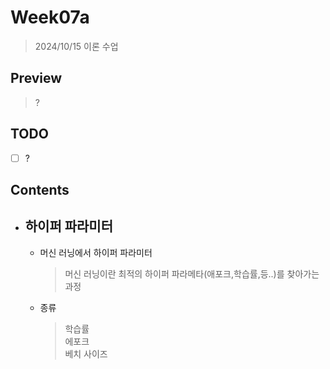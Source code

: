 # Week07a

> 2024/10/15 이론 수업

## Preview

> ?

## TODO

- [ ] ?

## Contents

- ## 하이퍼 파라미터  

  - 머신 러닝에서 하이퍼 파라미터  
    > 머신 러닝이란 최적의 하이퍼 파라메타(애포크,학습률,등..)를 찾아가는 과정  

  - 종류  
    > 학습률  
    > 에포크  
    > 베치 사이즈  
